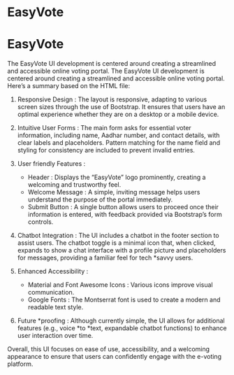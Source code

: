 # EasyVote
# EasyVote
The EasyVote UI development is centered around creating a streamlined and accessible online voting portal. 
The EasyVote UI development is centered around creating a streamlined and accessible online voting portal. Here’s a summary based on the HTML file:

1.  Responsive Design : The layout is responsive, adapting to various screen sizes through the use of Bootstrap. It ensures that users have an optimal experience whether they are on a desktop or a mobile device.

2.  Intuitive User Forms : The main form asks for essential voter information, including name, Aadhar number, and contact details, with clear labels and placeholders. Pattern matching for the name field and styling for consistency are included to prevent invalid entries.

3.  User friendly Features :
    *  Header : Displays the “EasyVote” logo prominently, creating a welcoming and trustworthy feel.
    *  Welcome Message : A simple, inviting message helps users understand the purpose of the portal immediately.
    *  Submit Button : A single button allows users to proceed once their information is entered, with feedback provided via Bootstrap’s form controls.

4.  Chatbot Integration : The UI includes a chatbot in the footer section to assist users. The chatbot toggle is a minimal icon that, when clicked, expands to show a chat interface with a profile picture and placeholders for messages, providing a familiar feel for tech *savvy users.

5.  Enhanced Accessibility :
    *  Material and Font Awesome Icons : Various icons improve visual communication.
    *  Google Fonts : The Montserrat font is used to create a modern and readable text style.

6.  Future *proofing : Although currently simple, the UI allows for additional features (e.g., voice *to *text, expandable chatbot functions) to enhance user interaction over time.

Overall, this UI focuses on ease of use, accessibility, and a welcoming appearance to ensure that users can confidently engage with the e-voting platform.
